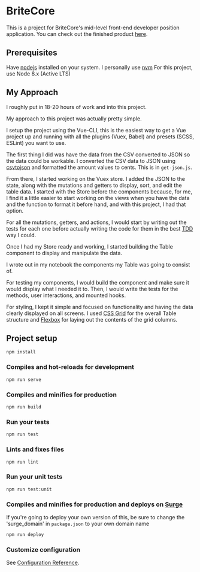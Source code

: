 # BriteCore

This is a project for BriteCore's mid-level front-end developer position application.
You can check out the finished product [here](https://britecore-table.surge.sh/).

## Prerequisites

Have [nodejs](https://nodejs.org/en/) installed on your system. I personally use [nvm](https://github.com/creationix/nvm)
For this project, use Node 8.x (Active LTS)

## My Approach

I roughly put in 18-20 hours of work and into this project.

My approach to this project was actually pretty simple.

I setup the project using the Vue-CLI, this is the easiest way to get a Vue project up and running with all the plugins (Vuex, Babel) and presets (SCSS, ESLint) you want to use.

The first thing I did was have the data from the CSV converted to JSON so the data could be workable. I converted the CSV data to JSON using [csvtojson](https://www.npmjs.com/package/csvtojson) and formatted the amount values to cents. This is in `get-json.js`.

From there, I started working on the Vuex store. I added the JSON to the state, along with the mutations and getters to display, sort, and edit the table data. I started with the Store before the components because, for me, I find it a little easier to start working on the views when you have the data and the function to format it before hand, and with this project, I had that option.

For all the mutations, getters, and actions, I would start by writing out the tests for each one before actually writing the code for them in the best [TDD](https://en.wikipedia.org/wiki/Test-driven_development) way I could.

Once I had my Store ready and working, I started building the Table component to display and manipulate the data.

I wrote out in my notebook the components my Table was going to consist of.

For testing my components, I would build the component and make sure it would display what I needed it to. Then, I would write the tests for the methods, user interactions, and mounted hooks.

For styling, I kept it simple and focused on functionality and having the data clearly displayed on all screens. I used [CSS Grid](https://developer.mozilla.org/en-US/docs/Web/CSS/CSS_Grid_Layout) for the overall Table structure and [Flexbox](https://developer.mozilla.org/en-US/docs/Web/CSS/CSS_Flexible_Box_Layout) for laying out the contents of the grid columns.

## Project setup
```
npm install
```

### Compiles and hot-reloads for development
```
npm run serve
```

### Compiles and minifies for production
```
npm run build
```

### Run your tests
```
npm run test
```

### Lints and fixes files
```
npm run lint
```

### Run your unit tests
```
npm run test:unit
```

### Compiles and minifies for production and deploys on [Surge](https://surge.sh/)
If you're going to deploy your own version of this, be sure to change the 'surge_domain' in `package.json` to your own domain name
```
npm run deploy
```

### Customize configuration
See [Configuration Reference](https://cli.vuejs.org/config/).
